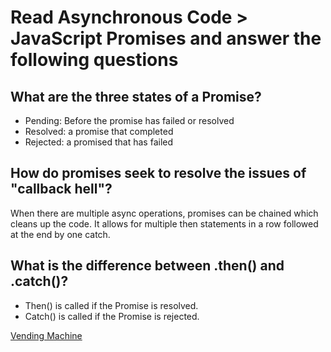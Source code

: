 # Read Asynchronous Code > JavaScript Promises and answer the following questions
## What are the three states of a Promise?
- Pending: Before the promise has failed or resolved
- Resolved: a promise that completed
- Rejected: a promised that has failed
## How do promises seek to resolve the issues of "callback hell"?
When there are multiple async operations, promises can be chained which cleans up the code. It allows for multiple then statements in a row followed at the end by one catch.

## What is the difference between .then() and .catch()?
- Then() is called if the Promise is resolved.
- Catch() is called if the Promise is rejected. 


[Vending Machine](https://github.com/amanda-rice/vending-machine)